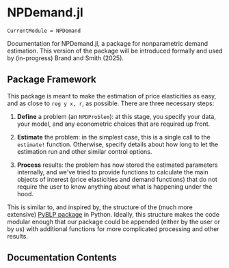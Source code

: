 # NPDemand.jl

```@meta
CurrentModule = NPDemand
```

Documentation for NPDemand.jl, a package for nonparametric demand estimation. This version of the package will be introduced formally and used by (in-progress) Brand and Smith (2025).  

## Package Framework 
This package is meant to make the estimation of price elasticities as easy, and as close to `reg y x, r`, as possible. There are three necessary steps: 

1. **Define** a problem (an `NPDProblem`): at this stage, you specify your data, your model, and any econometric choices that are required up front. 

2. **Estimate** the problem: in the simplest case, this is a single call to the `estimate!` function. Otherwise, specify details about how long to let the estimation run and other similar control options.

3. **Process** results: the problem has now stored the estimated parameters internally, and we've tried to provide functions to calculate the main objects of interest (price elasticities and demand functions) that do not require the user to know anything about what is happening under the hood. 

This is similar to, and inspired by, the structure of the (much more extensive) [PyBLP package](https://pyblp.readthedocs.io/en/stable/) in Python. Ideally, this structure makes the code modular enough that our package could be appended (either by the user or by us) with additional functions for more complicated processing and other results. 


## Documentation Contents 
```@contents
```

